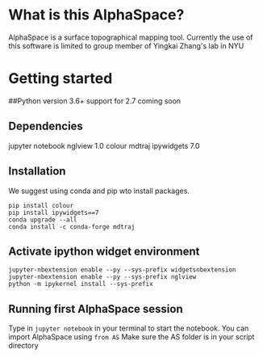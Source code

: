 # What is this AlphaSpace?
AlphaSpace is a surface topographical mapping tool.
Currently the use of this software is limited to group member of Yingkai Zhang's lab in NYU

# Getting started
##Python version
3.6+
support for 2.7 coming soon

## Dependencies
jupyter notebook
nglview 1.0
colour
mdtraj
ipywidgets 7.0

## Installation

We suggest using conda and pip wto install packages.

```pip install nglview==1.0.b2
pip install colour
pip install ipywidgets==7
conda upgrade --all
conda install -c conda-forge mdtraj
```

## Activate ipython widget environment

```
jupyter-nbextension enable --py --sys-prefix widgetsnbextension
jupyter-nbextension enable --py --sys-prefix nglview
python -m ipykernel install --sys-prefix
```

## Running first AlphaSpace session

Type in `jupyter notebook` in your terminal to start the notebook.
You can import AlphaSpace using `from AS`
Make sure the AS folder is in your script directory

